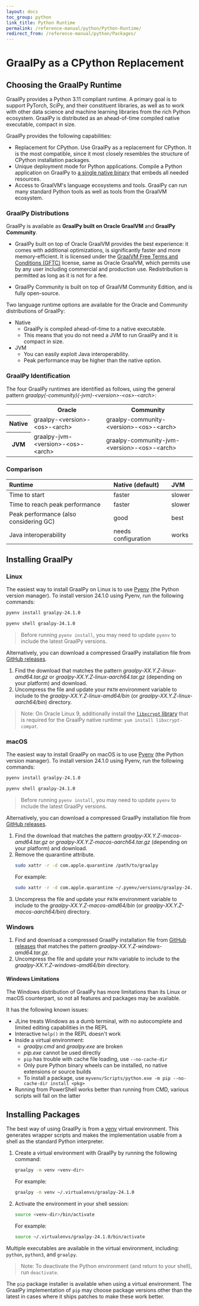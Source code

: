 ```yaml
---
layout: docs
toc_group: python
link_title: Python Runtime
permalink: /reference-manual/python/Python-Runtime/
redirect_from: /reference-manual/python/Packages/
---
```


# GraalPy as a CPython Replacement

## Choosing the GraalPy Runtime

GraalPy provides a Python 3.11 compliant runtime. 
A primary goal is to support PyTorch, SciPy, and their constituent libraries, as well as to work with other data science and machine learning libraries from the rich Python ecosystem.
GraalPy is distributed as an ahead-of-time compiled native executable, compact in size.

GraalPy provides the following capabilities:

* Replacement for CPython. Use GraalPy as a replacement for CPython. It is the most compatible, since it most closely resembles the structure of CPython installation packages.
* Unique deployment mode for Python applications. Compile a Python application on GraalPy to [a single native binary](Python-Standalone-Applications.md) that embeds all needed resources.
* Access to GraalVM's language ecosystems and tools. GraalPy can run many standard Python tools as well as tools from the GraalVM ecosystem.

### GraalPy Distributions

GraalPy is available as **GraalPy built on Oracle GraalVM** and **GraalPy Community**.

* GraalPy built on top of Oracle GraalVM provides the best experience: it comes with additional optimizations, is significantly faster and more memory-efficient. It is licensed under the [GraalVM Free Terms and Conditions (GFTC)](https://www.oracle.com/downloads/licenses/graal-free-license.html) license, same as Oracle GraalVM, which permits use by any user including commercial and production use.
Redistribution is permitted as long as it is not for a fee.

* GraalPy Community is built on top of GraalVM Community Edition, and is fully open-source.

Two language runtime options are available for the Oracle and Community distributions of GraalPy:

* Native
  * GraalPy is compiled ahead-of-time to a native executable.
  * This means that you do not need a JVM to run GraalPy and it is compact in size.
* JVM
  * You can easily exploit Java interoperability.
  * Peak performance may be higher than the native option.

### GraalPy Identification

The four GraalPy runtimes are identified as follows, using the general pattern _graalpy(-community)(-jvm)-&lt;version&gt;-&lt;os&gt;-&lt;arch&gt;_:

<table>
  <tr>
    <th>&nbsp;</th>
    <th>Oracle</th>
    <th>Community</th>
  </tr>
  <tr>
    <th>Native</th>
    <td>graalpy-&lt;version&gt;-&lt;os&gt;-&lt;arch&gt;</td>
    <td>graalpy-community-&lt;version&gt;-&lt;os&gt;-&lt;arch&gt;</td>
  </tr>
  <tr>
    <th>JVM</th>
    <td>graalpy-jvm-&lt;version&gt;-&lt;os&gt;-&lt;arch&gt;</td>
    <td>graalpy-community-jvm-&lt;version&gt;-&lt;os&gt;-&lt;arch&gt;</td>
  </tr>
</table>


### Comparison

| Runtime | Native (default) | JVM |
|:-------|:-----------------|:----|
|Time to start | faster | slower |
| Time to reach peak performance | faster | slower |
| Peak performance (also considering GC) |good | best |
| Java interoperability | needs configuration | works |

## Installing GraalPy

### Linux

The easiest way to install GraalPy on Linux is to use [Pyenv](https://github.com/pyenv/pyenv) (the Python version manager).
To install version 24.1.0 using Pyenv, run the following commands:
```bash
pyenv install graalpy-24.1.0
```
```bash
pyenv shell graalpy-24.1.0
```
> Before running `pyenv install`, you may need to update `pyenv` to include the latest GraalPy versions.

Alternatively, you can download a compressed GraalPy installation file from [GitHub releases](https://github.com/oracle/graalpython/releases).

1. Find the download that matches the pattern _graalpy-XX.Y.Z-linux-amd64.tar.gz_ or _graalpy-XX.Y.Z-linux-aarch64.tar.gz_ (depending on your platform) and download.
2. Uncompress the file and update your `PATH` environment variable to include to the _graalpy-XX.Y.Z-linux-amd64/bin_ (or _graalpy-XX.Y.Z-linux-aarch64/bin_) directory.

> Note: On Oracle Linux 9, additionally install the [`libxcrypt` library](https://github.com/besser82/libxcrypt) that is required for the GraalPy native runtime: `yum install libxcrypt-compat`.

### macOS

The easiest way to install GraalPy on macOS is to use [Pyenv](https://github.com/pyenv/pyenv) (the Python version manager).
To install version 24.1.0 using Pyenv, run the following commands:
```bash
pyenv install graalpy-24.1.0
```
```bash
pyenv shell graalpy-24.1.0
```
> Before running `pyenv install`, you may need to update `pyenv` to include the latest GraalPy versions.

Alternatively, you can download a compressed GraalPy installation file from [GitHub releases](https://github.com/oracle/graalpython/releases).

1. Find the download that matches the pattern _graalpy-XX.Y.Z-macos-amd64.tar.gz_ or _graalpy-XX.Y.Z-macos-aarch64.tar.gz_ (depending on your platform) and download. 
2. Remove the quarantine attribute.
    ```bash
    sudo xattr -r -d com.apple.quarantine /path/to/graalpy
    ```
    For example:
    ```bash
    sudo xattr -r -d com.apple.quarantine ~/.pyenv/versions/graalpy-24.1.0
    ```
3. Uncompress the file and update your `PATH` environment variable to include to the _graalpy-XX.Y.Z-macos-amd64/bin_ (or _graalpy-XX.Y.Z-macos-aarch64/bin_) directory.

### Windows

1. Find and download a compressed GraalPy installation file from [GitHub releases](https://github.com/oracle/graalpython/releases) that matches the pattern _graalpy-XX.Y.Z-windows-amd64.tar.gz_.  
2. Uncompress the file and update your `PATH` variable to include to the _graalpy-XX.Y.Z-windows-amd64/bin_ directory.

#### Windows Limitations

The Windows distribution of GraalPy has more limitations than its Linux or macOS counterpart, so not all features and packages may be available. 

It has the following known issues:
- JLine treats Windows as a dumb terminal, with no autocomplete and limited editing capabilities in the REPL
- Interactive `help()` in the REPL doesn't work
- Inside a virtual environment:
  - _graalpy.cmd_ and _graalpy.exe_ are broken
  - _pip.exe_ cannot be used directly
  - `pip` has trouble with cache file loading, use `--no-cache-dir`
  - Only pure Python binary wheels can be installed, no native extensions or source builds
  - To install a package, use `myvenv/Scripts/python.exe -m pip --no-cache-dir install <pkg>`
- Running from PowerShell works better than running from CMD, various scripts will fail on the latter

## Installing Packages

The best way of using GraalPy is from a [venv](https://docs.python.org/3/library/venv.html) virtual environment.
This generates wrapper scripts and makes the implementation usable from a shell as the standard Python interpreter. 

1. Create a virtual environment with GraalPy by running the following command:
    ```bash
    graalpy -m venv <venv-dir>
    ```
    For example:
    ```bash
    graalpy -m venv ~/.virtualenvs/graalpy-24.1.0
    ```

2. Activate the environment in your shell session:
    ```bash
    source <venv-dir>/bin/activate
    ```
    For example:
    ```bash
    source ~/.virtualenvs/graalpy-24.1.0/bin/activate
    ```

Multiple executables are available in the virtual environment, including: `python`, `python3`, and `graalpy`.

> Note: To deactivate the Python environment (and return to your shell), run `deactivate`.

The `pip` package installer is available when using a virtual environment.
The GraalPy implementation of `pip` may choose package versions other than the latest in cases where it ships patches to make these work better.
